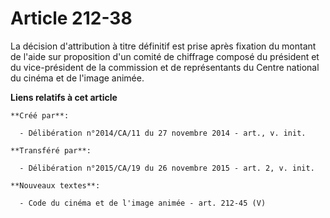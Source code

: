 # Article 212-38

La décision d'attribution à titre définitif est prise après fixation du montant de l'aide sur proposition d'un comité de
chiffrage composé du président et du vice-président de la commission et de représentants du Centre national du cinéma et de
l'image animée.

**Liens relatifs à cet article**

	**Créé par**:

	  - Délibération n°2014/CA/11 du 27 novembre 2014 - art., v. init.

	**Transféré par**:

	  - Délibération n°2015/CA/19 du 26 novembre 2015 - art. 2, v. init.

	**Nouveaux textes**:

	  - Code du cinéma et de l'image animée - art. 212-45 (V)
